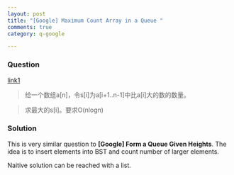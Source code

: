 ```yaml
---
layout: post
title: "[Google] Maximum Count Array in a Queue "
comments: true
category: q-google

---
```


### Question 

[link1](http://www.mitbbs.com/article_t1/JobHunting/32856675_0_1.html#top)

> 给一个数组a[n]，令s[i]为a[i+1..n-1]中比a[i]大的数的数量。

> 求最大的s[i]。要求O(nlogn)

### Solution

This is very similar question to __[Google] Form a Queue Given Heights__. The idea is to insert elements into BST and count number of larger elements. 

Naitive solution can be reached with a list. 
